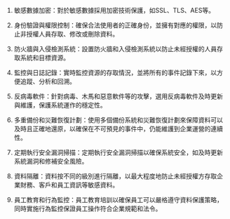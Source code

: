 1. 敏感數據加密：對於敏感數據採用加密技術保護，如SSL、TLS、AES等。

2. 身份驗證與權限控制：確保合法使用者的正確身份，並擁有對應的權限，以防止非授權人員存取、修改或刪除資料。

3. 防火牆與入侵檢測系統：設置防火牆和入侵檢測系統以防止未經授權的人員存取系統和目標資源。

4. 監控與日誌記錄：實時監控資源的存取情況，並將所有的事件記錄下來，以方便追蹤、分析和回溯。

5. 反病毒軟件：針對病毒、木馬和惡意軟件等的攻擊，選用反病毒軟件及時更新與維護，保護系統運作的穩定性。

6. 多重備份和災難恢復計劃：使用多個備份系統和災難恢復計劃來保障資料可以及時且正確地還原，以確保在不可預見的事件中，仍能維護到企業運營的連續性。

7. 定期執行安全漏洞掃描：定期執行安全漏洞掃描以確保系統安全，如及時更新系統漏洞和修補安全風險。

8. 資料隔離：資料按不同的級別進行隔離，以最大程度地防止未經授權方存取企業財務、客戶和員工資訊等敏感資料。

9. 員工教育和行為監控：員工教育培訓以確保員工可以嚴格遵守資料保護策略，同時實施行為監控保證員工操作符合企業規範和法令。
